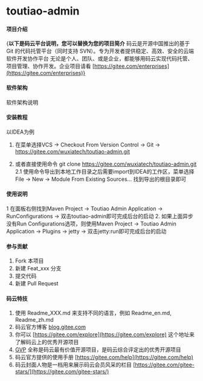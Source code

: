 # toutiao-admin

#### 项目介绍
{**以下是码云平台说明，您可以替换为您的项目简介**
码云是开源中国推出的基于 Git 的代码托管平台（同时支持 SVN）。专为开发者提供稳定、高效、安全的云端软件开发协作平台
无论是个人、团队、或是企业，都能够用码云实现代码托管、项目管理、协作开发。企业项目请看 [https://gitee.com/enterprises](https://gitee.com/enterprises)}

#### 软件架构
软件架构说明


#### 安装教程

以IDEA为例
1. 在菜单选择VCS -> Checkout From Version Control  -> Git -> https://gitee.com/wuxiatech/toutiao-admin.git<br>

2. 或者直接使用命令 git clone https://gitee.com/wuxiatech/toutiao-admin.git<br>
2.1 使用命令导出到本地工作目录之后需要import到IDEA的工作区，菜单选择File -> New -> Module From Existing Sources... 找到导出的根目录即可<br>


#### 使用说明

1  在面板右侧找到Maven Project -> Toutiao Admin Application -> RunConfigurations -> 双击toutiao-admin即可完成后台的启动
2. 如果上面异步没有Run Configurations选项，则使用Maven Project -> Toutiao Admin Application -> Plugins -> jetty -> 双击jetty:run即可完成后台的启动


#### 参与贡献

1. Fork 本项目
2. 新建 Feat_xxx 分支
3. 提交代码
4. 新建 Pull Request


#### 码云特技

1. 使用 Readme\_XXX.md 来支持不同的语言，例如 Readme\_en.md, Readme\_zh.md
2. 码云官方博客 [blog.gitee.com](https://blog.gitee.com)
3. 你可以 [https://gitee.com/explore](https://gitee.com/explore) 这个地址来了解码云上的优秀开源项目
4. [GVP](https://gitee.com/gvp) 全称是码云最有价值开源项目，是码云综合评定出的优秀开源项目
5. 码云官方提供的使用手册 [https://gitee.com/help](https://gitee.com/help)
6. 码云封面人物是一档用来展示码云会员风采的栏目 [https://gitee.com/gitee-stars/](https://gitee.com/gitee-stars/)